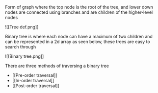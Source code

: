 Form of graph where the top node is the root of the tree, and lower down nodes are connected using branches and are children of the higher-level nodes

![[Tree def.png]]

Binary tree is where each node can have a maximum of two children and can be represented in a 2d array as seen below, these trees are easy to search through

![[Binary tree.png]]

There are three methods of traversing a binary tree
- [[Pre-order traversal]]
- [[In-order traversal]]
- [[Post-order traversal]]